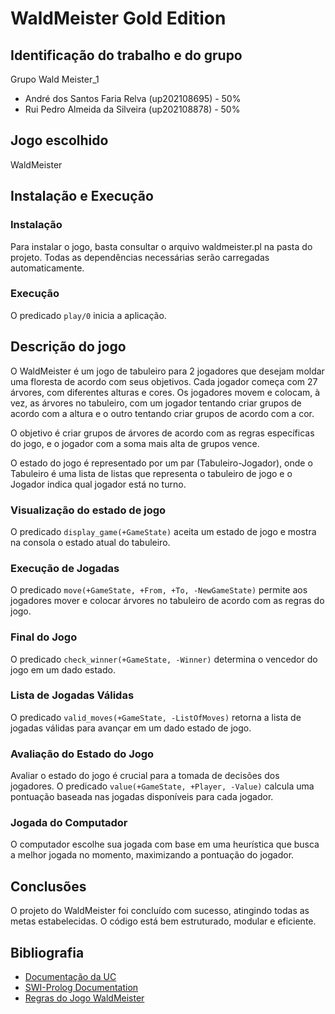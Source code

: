 # WaldMeister Gold Edition

## Identificação do trabalho e do grupo

Grupo Wald Meister_1

- André dos Santos Faria Relva (up202108695) - 50%
- Rui Pedro Almeida da Silveira (up202108878) - 50%

## Jogo escolhido

WaldMeister

## Instalação e Execução

### Instalação

Para instalar o jogo, basta consultar o arquivo waldmeister.pl na pasta do projeto. Todas as dependências necessárias serão carregadas automaticamente.

### Execução

O predicado `play/0` inicia a aplicação.

## Descrição do jogo

O WaldMeister é um jogo de tabuleiro para 2 jogadores que desejam moldar uma floresta de acordo com seus objetivos. Cada jogador começa com 27 árvores, com diferentes alturas e cores. Os jogadores movem e colocam, à vez, as árvores no tabuleiro, com um jogador tentando criar grupos de acordo com a altura e o outro tentando criar grupos de acordo com a cor.

O objetivo é criar grupos de árvores de acordo com as regras específicas do jogo, e o jogador com a soma mais alta de grupos vence.

O estado do jogo é representado por um par (Tabuleiro-Jogador), onde o Tabuleiro é uma lista de listas que representa o tabuleiro de jogo e o Jogador indica qual jogador está no turno.

### Visualização do estado de jogo

O predicado `display_game(+GameState)` aceita um estado de jogo e mostra na consola o estado atual do tabuleiro.

### Execução de Jogadas

O predicado `move(+GameState, +From, +To, -NewGameState)` permite aos jogadores mover e colocar árvores no tabuleiro de acordo com as regras do jogo.

### Final do Jogo

O predicado `check_winner(+GameState, -Winner)` determina o vencedor do jogo em um dado estado.

### Lista de Jogadas Válidas

O predicado `valid_moves(+GameState, -ListOfMoves)` retorna a lista de jogadas válidas para avançar em um dado estado de jogo.

### Avaliação do Estado do Jogo

Avaliar o estado do jogo é crucial para a tomada de decisões dos jogadores. O predicado `value(+GameState, +Player, -Value)` calcula uma pontuação baseada nas jogadas disponíveis para cada jogador.

### Jogada do Computador

O computador escolhe sua jogada com base em uma heurística que busca a melhor jogada no momento, maximizando a pontuação do jogador.

## Conclusões

O projeto do WaldMeister foi concluído com sucesso, atingindo todas as metas estabelecidas. O código está bem estruturado, modular e eficiente.

## Bibliografia

- [Documentação da UC](https://sigarra.up.pt/feup/pt/ucurr_geral.ficha_uc_view?pv_ocorrencia_id=520329)
- [SWI-Prolog Documentation](https://www.swi-prolog.org/)
- [Regras do Jogo WaldMeister](https://boardgamegeek.com/boardgame/371135/waldmeister)
